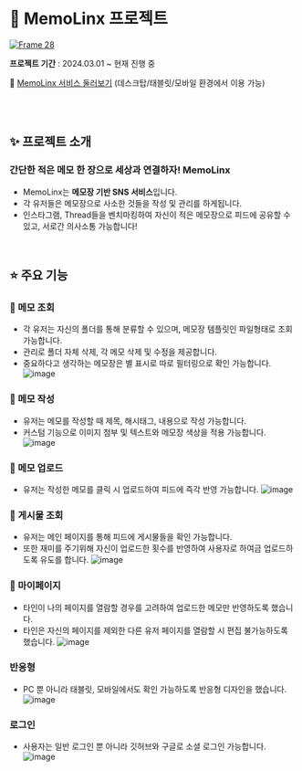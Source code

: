 # 💚 MemoLinx 프로젝트
<a href="https://react-note-a4e85.web.app/">![Frame 28](https://github.com/j2an777/MemoLink-App/assets/110087099/38ed4ad8-b263-4e3d-a798-91295a45ad0f)</a>
<br/>

**프로젝트 기간** : 2024.03.01 ~ 현재 진행 중

🔗 [MemoLinx 서비스 둘러보기](https://react-note-a4e85.web.app) (데스크탑/태블릿/모바일 환경에서 이용 가능)

<br/>
<br/>

## ✨ 프로젝트 소개

### 간단한 적은 메모 한 장으로 세상과 연결하자! **MemoLinx**

- MemoLinx는 **메모장 기반 SNS 서비스**입니다.
- 각 유저들은 메모장으로 사소한 것들을 작성 및 관리를 하게됩니다.
- 인스타그램, Thread들을 벤치마킹하여 자신이 적은 메모장으로 피드에 공유할 수 있고, 서로간 의사소통 가능합니다!
<br/>

## ⭐️ 주요 기능

### 📌 메모 조회
- 각 유저는 자신의 폴더를 통해 분류할 수 있으며, 메모장 템플릿인 파일형태로 조회 가능합니다.
- 관리로 폴더 자체 삭제, 각 메모 삭제 및 수정을 제공합니다.
- 중요하다고 생각하는 메모장은 별 표시로 따로 필터링으로 확인 가능합니다.
![image](https://github.com/user-attachments/assets/213459a6-5ff0-4c67-bd2e-9a556c8fa9ac)

### 📌 메모 작성
- 유저는 메모를 작성할 때 제목, 해시태그, 내용으로 작성 가능합니다.
- 커스텀 기능으로 이미지 첨부 및 텍스트와 메모장 색상을 적용 가능합니다.
![image](https://github.com/user-attachments/assets/6d70398d-3301-4957-98ba-8769d8724853)

### 📌 메모 업로드
- 유저는 작성한 메모를 클릭 시 업로드하여 피드에 즉각 반영 가능합니다.
![image](https://github.com/user-attachments/assets/6f84dbd1-d803-433c-b2dd-a0329bd019b2)

### 📌 게시물 조회
- 유저는 메인 페이지를 통해 피드에 게시물들을 확인 가능합니다.
- 또한 재미를 주기위해 자신이 업로드한 횟수를 반영하여 사용자로 하여금 업로드하도록 유도를 합니다.
![image](https://github.com/user-attachments/assets/4d328b9f-3370-4b97-a9da-2a925e109498)

### 📌 마이페이지
- 타인이 나의 페이지를 열람할 경우를 고려하여 업로드한 메모만 반영하도록 했습니다.
- 타인은 자신의 페이지를 제외한 다른 유저 페이지를 열람할 시 편집 불가능하도록 했습니다.
![image](https://github.com/user-attachments/assets/6ceeace7-3b05-466e-86d9-81d5f09e34fa)

### 반응형
- PC 뿐 아니라 태블릿, 모바일에서도 확인 가능하도록 반응형 디자인을 했습니다.
![image](https://github.com/user-attachments/assets/aedec707-efec-48d7-92f4-15807c35c3a0)

### 로그인
- 사용자는 일반 로그인 뿐 아니라 깃허브와 구글로 소셜 로그인 가능합니다.
![image](https://github.com/user-attachments/assets/6020f102-2ad0-4c06-8912-7e3783a302e8)
